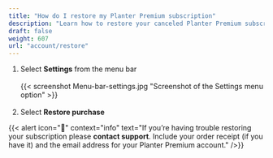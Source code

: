 ```yaml
---
title: "How do I restore my Planter Premium subscription"
description: "Learn how to restore your canceled Planter Premium subscription"
draft: false
weight: 607
url: "account/restore"
---
```


1. Select **Settings** from the menu bar<br /><br />
{{< screenshot Menu-bar-settings.jpg "Screenshot of the Settings menu option" >}}<br /><br />
2. Select **Restore purchase**

{{< alert icon="🥦" context="info" text="If you’re having trouble restoring your subscription please **contact support**. Include your order receipt (if you have it) and the email address for your Planter Premium account." />}}
